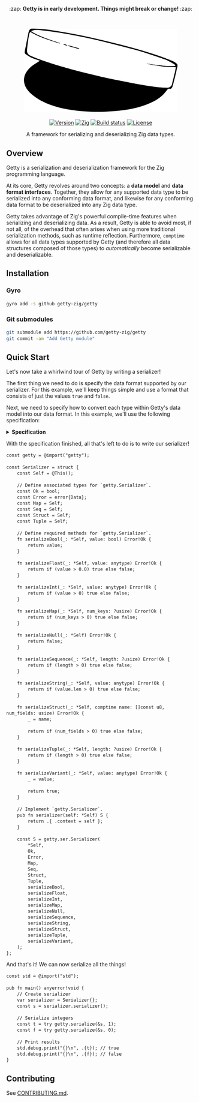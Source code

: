 <p align="center">:zap: <strong>Getty is in early development. Things might break or change!</strong> :zap:</p>
<br/>

<p align="center">
  <img alt="Getty" src="https://github.com/getty-zig/logo/blob/main/getty-solid.svg" width="410px">
  <br/>
  <br/>
  <a href="https://github.com/getty-zig/getty/releases/latest"><img alt="Version" src="https://img.shields.io/badge/version-N/A-e2725b.svg?style=flat-square"></a>
  <a href="https://ziglang.org/download"><img alt="Zig" src="https://img.shields.io/badge/zig-master-fd9930.svg?style=flat-square"></a>
  <a href="https://actions-badge.atrox.dev/getty-zig/getty/goto?ref=main"><img alt="Build status" src="https://img.shields.io/endpoint.svg?url=https%3A%2F%2Factions-badge.atrox.dev%2Fgetty-zig%2Fgetty%2Fbadge%3Fref%3Dmain&style=flat-square" /></a>
  <a href="https://github.com/getty-zig/getty/blob/main/LICENSE"><img alt="License" src="https://img.shields.io/badge/license-MIT-blue?style=flat-square"></a>
</p>

<p align="center">A framework for serializing and deserializing Zig data types.</p>

## Overview

Getty is a serialization and deserialization framework for the Zig programming
language.

At its core, Getty revolves around two concepts: a **data model** and **data
format interfaces**. Together, they allow for any supported data type to be
serialized into any conforming data format, and likewise for any conforming
data format to be deserialized into any Zig data type.

Getty takes advantage of Zig's powerful compile-time features when serializing
and deserializing data. As a result, Getty is able to avoid most, if not all,
of the overhead that often arises when using more traditional serialization
methods, such as runtime reflection. Furthermore, `comptime` allows for all
data types supported by Getty (and therefore all data structures composed of
those types) to *automatically* become serializable and deserializable.

## Installation

### Gyro

```sh
gyro add -s github getty-zig/getty
```

### Git submodules

```sh
git submodule add https://github.com/getty-zig/getty
git commit -am "Add Getty module"
```

## Quick Start

Let's now take a whirlwind tour of Getty by writing a serializer!

The first thing we need to do is specify the data format supported by our
serializer. For this example, we'll keep things simple and use a format that
consists of just the values `true` and `false`.

Next, we need to specify how to convert each type within Getty's data model
into our data format. In this example, we'll use the following specification:

<details>
  <summary><b>Specification</b></summary>
  <br>

  <details>
  <summary>Booleans</summary>
  <ul>
    <li><code>true</code> → <code>true</code></li>
    <li><code>false</code> → <code>true</code></li>
  </ul> 
  </details>

  <details>
  <summary>Enums</summary>
  <ul>
    <li>All variants → <code>true</code></li>
  </ul> 
  </details>

  <details>
  <summary>Floats</summary>
  <ul>
    <li>Value is <code>> 0.0</code> → <code>true</code></li>
    <li>Value is <code>≤ 0.0</code> → <code>false</code></li>
  </ul> 
  </details>

  <details>
  <summary>Integers</summary>
  <ul>
    <li>Value is <code>> 0</code> → <code>true</code></li>
    <li>Value is <code>≤ 0</code> → <code>false</code></li>
  </ul> 
  </details>

  <details>
  <summary>Maps</summary>
  <ul>
    <li># of keys is <code>> 0</code> → <code>true</code></li>
    <li># of keys is <code>0</code> → <code>false</code></li>
  </ul> 
  </details>

  <details>
  <summary>Null</summary>
  <ul>
    <li><code>null</code> → <code>true</code></li>
  </ul> 
  </details>

  <details>
  <summary>Sequences</summary>
  <ul>
    <li>Length is <code>> 0</code> → <code>true</code></li>
    <li>Length is <code>0</code> → <code>false</code></li>
  </ul> 
  </details>

  <details>
  <summary>Strings</summary>
  <ul>
    <li>Length is <code>> 0</code> → <code>true</code></li>
    <li>Length is <code>0</code> → <code>false</code></li>
  </ul> 
  </details>

  <details>
  <summary>Structs</summary>
  <ul>
    <li># of fields is <code>> 0</code> → <code>true</code></li>
    <li># of fieldsis <code>0</code> → <code>false</code></li>
  </ul> 
  </details>

  <details>
  <summary>Tuples</summary>
  <ul>
    <li>Length is <code>> 0</code> → <code>true</code></li>
    <li>Length <code>0</code> → <code>false</code></li>
  </ul> 
  </details>
</details>

With the specification finished, all that's left to do is to write our serializer!

```zig
const getty = @import("getty");

const Serializer = struct {
    const Self = @This();

    // Define associated types for `getty.Serializer`.
    const Ok = bool;
    const Error = error{Data};
    const Map = Self;
    const Seq = Self;
    const Struct = Self;
    const Tuple = Self;

    // Define required methods for `getty.Serializer`.
    fn serializeBool(_: *Self, value: bool) Error!Ok {
        return value;
    }

    fn serializeFloat(_: *Self, value: anytype) Error!Ok {
        return if (value > 0.0) true else false;
    }

    fn serializeInt(_: *Self, value: anytype) Error!Ok {
        return if (value > 0) true else false;
    }

    fn serializeMap(_: *Self, num_keys: ?usize) Error!Ok {
        return if (num_keys > 0) true else false;
    }

    fn serializeNull(_: *Self) Error!Ok {
        return false;
    }

    fn serializeSequence(_: *Self, length: ?usize) Error!Ok {
        return if (length > 0) true else false;
    }

    fn serializeString(_: *Self, value: anytype) Error!Ok {
        return if (value.len > 0) true else false;
    }

    fn serializeStruct(_: *Self, comptime name: []const u8, num_fields: usize) Error!Ok {
        _ = name;

        return if (num_fields > 0) true else false;
    }

    fn serializeTuple(_: *Self, length: ?usize) Error!Ok {
        return if (length > 0) true else false;
    }

    fn serializeVariant(_: *Self, value: anytype) Error!Ok {
        _ = value;

        return true;
    }
    
    // Implement `getty.Serializer`.
    pub fn serializer(self: *Self) S {
        return .{ .context = self };
    }

    const S = getty.ser.Serializer(
        *Self,
        Ok,
        Error,
        Map,
        Seq,
        Struct,
        Tuple,
        serializeBool,
        serializeFloat,
        serializeInt,
        serializeMap,
        serializeNull,
        serializeSequence,
        serializeString,
        serializeStruct,
        serializeTuple,
        serializeVariant,
    );
};
```

And that's it! We can now serialize all the things!

```zig
const std = @import("std");

pub fn main() anyerror!void {
    // Create serializer
    var serializer = Serializer{};
    const s = serializer.serializer();

    // Serialize integers
    const t = try getty.serialize(&s, 1);
    const f = try getty.serialize(&s, 0);

    // Print results
    std.debug.print("{}\n", .{t}); // true
    std.debug.print("{}\n", .{f}); // false
}
```

<!-- let's look at the `getty.Serializer` interface, which we'll be implementing:

```zig
pub fn Serializer(
    // Implementer type
    comptime Context: type,
    
    // Associated types
    comptime O: type,
    comptime E: type,
    comptime M: type,
    comptime SE: type,
    comptime ST: type,
    comptime T: type,
    
    // Methods
    comptime boolFn: fn (Context, value: bool) E!O,
    comptime floatFn: fn (Context, value: anytype) E!O,
    comptime intFn: fn (Context, value: anytype) E!O,
    comptime nullFn: fn (Context) E!O,
    comptime sequenceFn: fn (Context, ?usize) E!SE,
    comptime stringFn: fn (Context, value: anytype) E!O,
    comptime mapFn: fn (Context, ?usize) E!M,
    comptime structFn: fn (Context, comptime []const u8, usize) E!ST,
    comptime tupleFn: fn (Context, ?usize) E!T,
    comptime variantFn: fn (Context, value: anytype) E!O,
) type
```

As you can see, interfaces in Getty are just functions.

The parameters of an interface specify what the interface requires from its
implementers. In this case, `getty.Serializer` requires:

1. The type of the implementer
2. Various associated types
3. Various methods

The return type of an interface is called the **interface type**. Whenever you
want to take a `getty.Serializer` as a function argument or call the
`serializeBool` method of a `getty.Serializer`, this type is what you use.

To implement an interface, you provide a function in your implementing type
that returns a value of the interface type. For example:

```zig
const MyType = struct {
    // Define implementor type
    const Self = @This();
    
    // Define required methods
    fn foo() void {}

    // Implement `Interface`
    pub fn interface(self: *Self) Interface(*Self, foo) {
        return .{ .context = self };
    }
};
``` -->

## Contributing

See [CONTRIBUTING.md](CONTRIBUTING.md).
